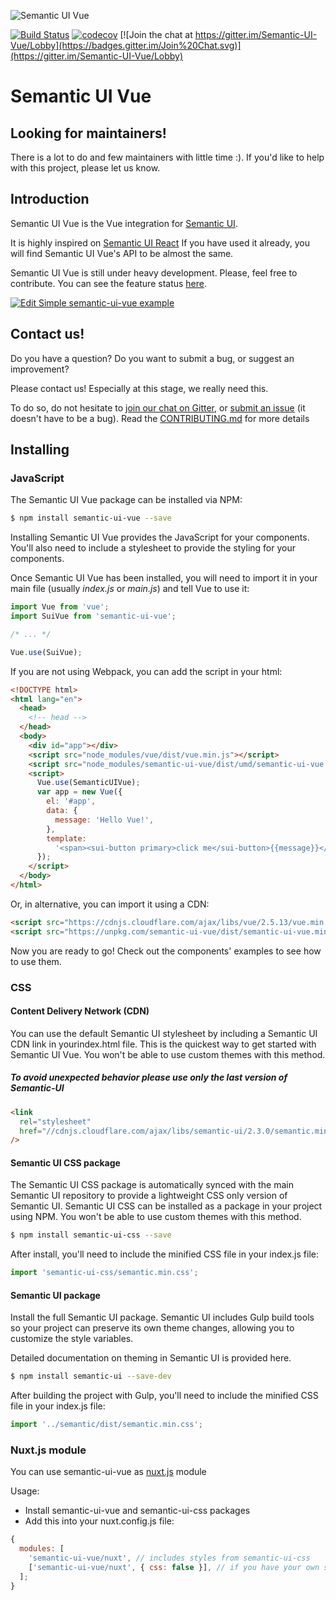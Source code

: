 ![Semantic UI Vue](/static/images/logo.png)

[![Build Status](https://travis-ci.org/Semantic-UI-Vue/Semantic-UI-Vue.svg?branch=master)](https://travis-ci.org/Semantic-UI-Vue/Semantic-UI-Vue)
[![codecov](https://codecov.io/gh/Semantic-UI-Vue/Semantic-UI-Vue/branch/master/graph/badge.svg)](https://codecov.io/gh/Semantic-UI-Vue/Semantic-UI-Vue)
[![Join the chat at https://gitter.im/Semantic-UI-Vue/Lobby](https://badges.gitter.im/Join%20Chat.svg)](https://gitter.im/Semantic-UI-Vue/Lobby)

# Semantic UI Vue

## Looking for maintainers!

There is a lot to do and few maintainers with little time :). If you'd like to help with this project, please let us know.

## Introduction

Semantic UI Vue is the Vue integration for [Semantic UI](https://semantic-ui.com/).

It is highly inspired on [Semantic UI React](https://react.semantic-ui.com)
If you have used it already, you will find Semantic UI Vue's API to be almost the same.

Semantic UI Vue is still under heavy development. Please, feel free to contribute. You can see the feature status [here](https://semantic-ui-vue.github.io/#/features).

[![Edit Simple semantic-ui-vue example](https://codesandbox.io/static/img/play-codesandbox.svg)](https://codesandbox.io/s/618o6oy16k)

## Contact us!

Do you have a question? Do you want to submit a bug, or suggest an improvement?

Please contact us! Especially at this stage, we really need this.

To do so, do not hesitate to [join our chat on Gitter](https://gitter.im/Semantic-UI-Vue/Lobby), or [submit an issue](https://github.com/Semantic-UI-Vue/Semantic-UI-Vue/issues/new) (it doesn't have to be a bug). Read the [CONTRIBUTING.md](https://github.com/Semantic-UI-Vue/Semantic-UI-Vue/blob/master/CONTRIBUTING.md) for more details

## Installing

### JavaScript

The Semantic UI Vue package can be installed via NPM:

```bash
$ npm install semantic-ui-vue --save
```

Installing Semantic UI Vue provides the JavaScript for your components. You'll also need to include a stylesheet to provide the styling for your components.

Once Semantic UI Vue has been installed, you will need to import it in your main file (usually _index.js_ or _main.js_) and tell Vue to use it:

```js
import Vue from 'vue';
import SuiVue from 'semantic-ui-vue';

/* ... */

Vue.use(SuiVue);
```

If you are not using Webpack, you can add the script in your html:

```html
<!DOCTYPE html>
<html lang="en">
  <head>
    <!-- head -->
  </head>
  <body>
    <div id="app"></div>
    <script src="node_modules/vue/dist/vue.min.js"></script>
    <script src="node_modules/semantic-ui-vue/dist/umd/semantic-ui-vue.min.js"></script>
    <script>
      Vue.use(SemanticUIVue);
      var app = new Vue({
        el: '#app',
        data: {
          message: 'Hello Vue!',
        },
        template:
          '<span><sui-button primary>click me</sui-button>{{message}}</span>',
      });
    </script>
  </body>
</html>
```

Or, in alternative, you can import it using a CDN:

```html
<script src="https://cdnjs.cloudflare.com/ajax/libs/vue/2.5.13/vue.min.js"></script>
<script src="https://unpkg.com/semantic-ui-vue/dist/semantic-ui-vue.min.js"></script>
```

Now you are ready to go! Check out the components' examples to see how to use them.

### CSS

#### Content Delivery Network (CDN)

You can use the default Semantic UI stylesheet by including a Semantic UI CDN link in yourindex.html file.
This is the quickest way to get started with Semantic UI Vue. You won't be able to use custom themes with this method.

##### **To avoid unexpected behavior please use only the last version of Semantic-UI**

```html
<link
  rel="stylesheet"
  href="//cdnjs.cloudflare.com/ajax/libs/semantic-ui/2.3.0/semantic.min.css"
/>
```

#### Semantic UI CSS package

The Semantic UI CSS package is automatically synced with the main Semantic UI repository to provide a lightweight CSS only version of Semantic UI.
Semantic UI CSS can be installed as a package in your project using NPM. You won't be able to use custom themes with this method.

```bash
$ npm install semantic-ui-css --save
```

After install, you'll need to include the minified CSS file in your index.js file:

```js
import 'semantic-ui-css/semantic.min.css';
```

#### Semantic UI package

Install the full Semantic UI package.
Semantic UI includes Gulp build tools so your project can preserve its own theme changes, allowing you to customize the style variables.

Detailed documentation on theming in Semantic UI is provided here.

```bash
$ npm install semantic-ui --save-dev
```

After building the project with Gulp, you'll need to include the minified CSS file in your index.js file:

```js
import '../semantic/dist/semantic.min.css';
```

### Nuxt.js module

You can use semantic-ui-vue as [nuxt.js](https://github.com/nuxt/nuxt.js) module

Usage:

- Install semantic-ui-vue and semantic-ui-css packages
- Add this into your nuxt.config.js file:

```js
{
  modules: [
    'semantic-ui-vue/nuxt', // includes styles from semantic-ui-css
    ['semantic-ui-vue/nuxt', { css: false }], // if you have your own semantic-ui styles
  ];
}
```
